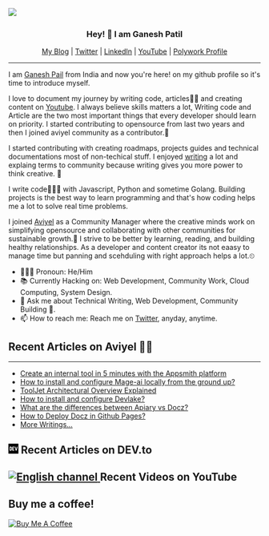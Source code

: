 ![](https://komarev.com/ghpvc/?username=your-github-ganeshpatil386386&style=flat-square)
<h3 align="center"> Hey! 👋  I am Ganesh Patil </h3>

<p align="center">
  <a href="https://dev.to/patilganesh1010/">My Blog</a> |
  <a href="https://twitter.com/ganeshstwt">Twitter</a> |
  <a href="https://www.linkedin.com/in/ganeshpatil386386/">LinkedIn</a> |
  <a href="https://www.youtube.com/channel/UCjMse2JYXPbtlzcnkbXmVQQ">YouTube</a> |
  <a href="https://www.polywork.com/patilganesh1010"> Polywork Profile </a>
</p>

---

<p>  
I am <a href="https://beacons.ai/ganeshpatil">Ganesh Pail</a> from India and now you're here! on my github profile so it's time to introduce myself. 

I love to document my journey by writing code, articles✍🏻 and creating content on [Youtube](https://www.youtube.com/channel/UCjMse2JYXPbtlzcnkbXmVQQ). I always believe skills matters a lot, Writing code and Article are the two most important things that every developer should learn on priority. I started contributing to opensource from last two years and then I joined aviyel community as a contributor.💜 

I started contributing with creating roadmaps, projects guides and technical documentations most of non-techical stuff. I enjoyed [writing](https://dev.to/patilganesh1010) a lot and explaing terms to community because writing gives you more power to think creative. 📝

I write code👩🏻‍🏫 with Javascript, Python and sometime Golang. Building projects is the best way to learn programming and that's how coding helps me a lot to solve real time problems. 

I joined [Aviyel](https://aviyel.com/discussions) as a Community Manager where the creative minds work on simplifying opensource and collaborating with other communities for sustainable growth.🎯
I strive to be better by learning, reading, and building healthy relationships. As a developer and content creator its not eaasy to manage time but panning and scehduling with right approach helps a lot.⏲


 </p>
 
- 👩🏾‍💻 Pronoun: He/Him
- 📚 Currently Hacking on: Web Development, Community Work, Cloud Computing, System Design.
- 💬 Ask me about Technical Writing, Web Development, Community Building 🏨.
- 📫 How to reach me: Reach me on [Twitter](https://twitter.com/ganeshstwt), anyday, anytime.





## Recent Articles on Aviyel ✍🏻
---
* [Create an internal tool in 5 minutes with the Appsmith platform](https://aviyel.com/post/3642)
* [How to install and configure Mage-ai locally from the ground up?](https://aviyel.com/post/3622)
* [ToolJet Architectural Overview Explained](https://aviyel.com/post/3553)
* [How to install and configure Devlake?](https://aviyel.com/post/3411)
* [What are the differences between Apiary vs Docz?](https://aviyel.com/post/3257)
* [How to Deploy Docz in Github Pages?](https://aviyel.com/post/3157)
* [More Writings...](https://aviyel.com/search?term=\*&uid=3429&root=blog)


## <a href="https://dev.to/patilganesh1010"><img src="https://raw.githubusercontent.com/FahimFBA/FahimFBA/master/img/dev-black.png" title="DEV" alt="DEV" width="20"/></a> Recent Articles on DEV.to 
 <!-- DEVTO-BLOG-LIST:START -->


## <a href="https://www.youtube.com/channel/UCjMse2JYXPbtlzcnkbXmVQQ"><img src="https://cdn.worldvectorlogo.com/logos/youtube-icon.svg" title="English channel" alt="English channel" width="30"/> </a>Recent Videos on YouTube

## Buy me a coffee!

<a href="https://www.buymeacoffee.com/Ganesh1010" target="_blank"><img src="https://cdn.buymeacoffee.com/buttons/v2/default-green.png" alt="Buy Me A Coffee" style="height: 60px !important;width: 217px !important;" ></a>






